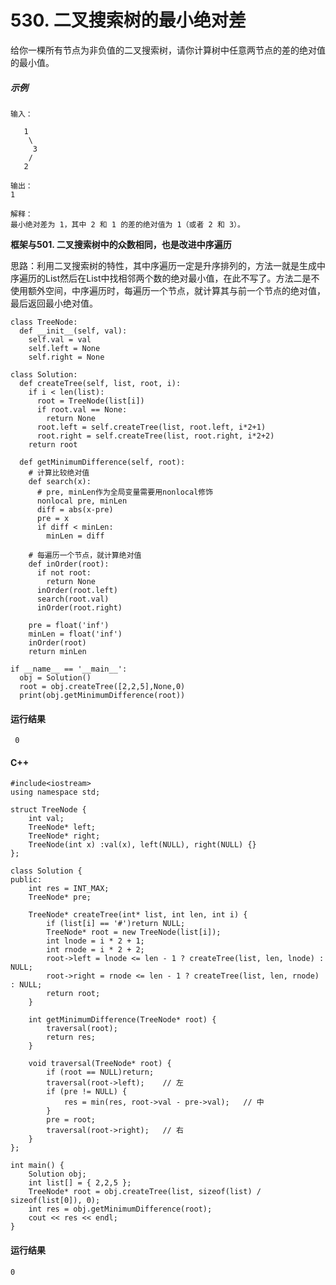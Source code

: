 # 530. 二叉搜索树的最小绝对差
给你一棵所有节点为非负值的二叉搜索树，请你计算树中任意两节点的差的绝对值的最小值。

##### 示例
    输入：

       1
        \
         3
        /
       2

    输出：
    1

    解释：
    最小绝对差为 1，其中 2 和 1 的差的绝对值为 1（或者 2 和 3）。

**框架与501. 二叉搜索树中的众数相同，也是改进中序遍历**

思路：利用二叉搜索树的特性，其中序遍历一定是升序排列的，方法一就是生成中序遍历的List然后在List中找相邻两个数的绝对最小值，在此不写了。方法二是不使用额外空间，中序遍历时，每遍历一个节点，就计算其与前一个节点的绝对值，最后返回最小绝对值。

    class TreeNode:
      def __init__(self, val):
        self.val = val
        self.left = None
        self.right = None

    class Solution:
      def createTree(self, list, root, i):
        if i < len(list):
          root = TreeNode(list[i])
          if root.val == None:
            return None
          root.left = self.createTree(list, root.left, i*2+1)
          root.right = self.createTree(list, root.right, i*2+2)
        return root

      def getMinimumDifference(self, root):
        # 计算比较绝对值
        def search(x):
          # pre, minLen作为全局变量需要用nonlocal修饰
          nonlocal pre, minLen
          diff = abs(x-pre)
          pre = x
          if diff < minLen:
            minLen = diff
        
        # 每遍历一个节点，就计算绝对值
        def inOrder(root):
          if not root:
            return None
          inOrder(root.left)
          search(root.val)
          inOrder(root.right)
          
        pre = float('inf')
        minLen = float('inf')
        inOrder(root)
        return minLen

    if __name__ == '__main__':
      obj = Solution()
      root = obj.createTree([2,2,5],None,0)
      print(obj.getMinimumDifference(root))
 
 #### 运行结果
     0

#### C++

    #include<iostream>
    using namespace std;

    struct TreeNode {
        int val;
        TreeNode* left;
        TreeNode* right;
        TreeNode(int x) :val(x), left(NULL), right(NULL) {}
    };

    class Solution {
    public:
        int res = INT_MAX;
        TreeNode* pre;

        TreeNode* createTree(int* list, int len, int i) {
            if (list[i] == '#')return NULL;
            TreeNode* root = new TreeNode(list[i]);
            int lnode = i * 2 + 1;
            int rnode = i * 2 + 2;
            root->left = lnode <= len - 1 ? createTree(list, len, lnode) : NULL;
            root->right = rnode <= len - 1 ? createTree(list, len, rnode) : NULL;
            return root;
        }

        int getMinimumDifference(TreeNode* root) {
            traversal(root);
            return res;
        }

        void traversal(TreeNode* root) {
            if (root == NULL)return;
            traversal(root->left);    // 左
            if (pre != NULL) {
                res = min(res, root->val - pre->val);   // 中
            }
            pre = root;
            traversal(root->right);   // 右
        }
    };

    int main() {
        Solution obj;
        int list[] = { 2,2,5 };
        TreeNode* root = obj.createTree(list, sizeof(list) / sizeof(list[0]), 0);
        int res = obj.getMinimumDifference(root);
        cout << res << endl;
    }
    
#### 运行结果
    0
